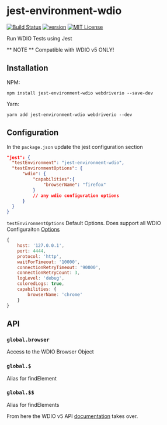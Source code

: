 # jest-environment-wdio

[![Build Status][build-badge]][build]
[![version][version-badge]][package]
[![MIT License][license-badge]][license]

Run WDIO Tests using Jest

** NOTE ** 
Compatible with WDIO v5 ONLY!

## Installation
NPM:
```
npm install jest-environment-wdio webdriverio --save-dev
```

Yarn:
```
yarn add jest-environment-wdio webdriverio --dev
```


## Configuration

In the ```package.json``` update the jest configuration section

```json
"jest": {
  "testEnvironment": "jest-environment-wdio",
  "testEnvironmentOptions": {
      "wdio": {
          "capabilities":{
              "browserName": "firefox"
          }
          // any wdio configuration options
      }
  }
}
```

```testEnvironmentOptions``` Default Options. Does support all WDIO Configuraiton [Options](https://webdriver.io/docs/options.html)
```javascript
{
    host: '127.0.0.1',
    port: 4444,
    protocol: 'http',
    waitForTimeout: '10000',
    connectionRetryTimeout: '90000',
    connectionRetryCount: 3,
    logLevel: 'debug',
    coloredLogs: true,
    capabilities: {
        browserName: 'chrome'
    }
}
```

## API

### `global.browser`
Access to the WDIO Browser Object

### `global.$`
Alias for findElement

### `global.$$`
Alias for findElements

From here the WDIO v5 API [documentation](https://webdriver.io/docs/api.html) takes over.

[build-badge]: https://img.shields.io/travis/fijijavis/jest-environment-wdio.svg?style=flat-square
[build]: https://travis-ci.org/fijijavis/jest-environment-wdio
[version-badge]: https://img.shields.io/npm/v/jest-environment-wdio.svg?style=flat-square
[package]: https://www.npmjs.com/package/jest-environment-wdio
[license-badge]: https://img.shields.io/npm/l/jest-environment-wdio.svg?style=flat-square
[license]: https://github.com/fijijavis/jest-environment-wdio/blob/master/LICENSE